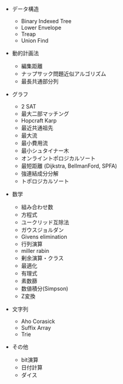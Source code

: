 - データ構造
    - Binary Indexed Tree
    - Lower Envelope
    - Treap
    - Union Find

- 動的計画法
    - 編集距離
    - ナップサック問題近似アルゴリズム
    - 最長共通部分列

- グラフ
    - 2 SAT
    - 最大二部マッチング
    - Hopcraft Karp
    - 最近共通祖先
    - 最大流
    - 最小費用流
    - 最小シュタイナー木
    - オンライントポロジカルソート
    - 最短距離 (Dijkstra, BellmanFord, SPFA)
    - 強連結成分分解
    - トポロジカルソート

- 数学
    - 組み合わせ数
    - 方程式
    - ユークリッド互除法
    - ガウスジョルダン
    - Givens elimination
    - 行列演算
    - miller rabin
    - 剰余演算・クラス
    - 最適化
    - 有理式
    - 素数篩
    - 数値積分(Simpson)
    - Z変換

- 文字列
    - Aho Corasick
    - Suffix Array
    - Trie

- その他
    - bit演算
    - 日付計算
    - ダイス
